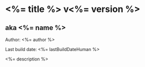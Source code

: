 # <%= title %> v<%= version %>
## aka <%= name %>

Author: <%= author %>

Last build date: <%= lastBuildDateHuman %>

<%= description %>